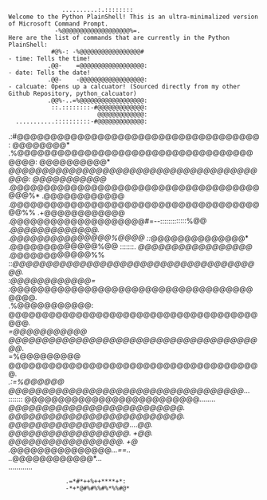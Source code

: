                    ..........:.::::::::                                     Welcome to the Python PlainShell! This is an ultra-minimalized version of Microsoft Command Prompt.                     
                 -%@@@@@@@@@@@@@@@@@@@%=.                                   Here are the list of commands that are currently in the Python PlainShell:
                #@%-: -%@@@@@@@@@@@@@@@@@#                                  - time: Tells the time!
               .@@-    =@@@@@@@@@@@@@@@@@@:                                 - date: Tells the date!    
               .@@-    -@@@@@@@@@@@@@@@@@@:                                 - calcuate: Opens up a calcuator! (Sourced directly from my other Github Repository, python_calcuator)
               .@@%-..=%@@@@@@@@@@@@@@@@@@:                     
                ::.::::::::-#@@@@@@@@@@@@@:                     
                             @@@@@@@@@@@@@:                     
      ...........::::::::::-#@@@@@@@@@@@@@:                     
   .:#@@@@@@@@@@@@@@@@@@@@@@@@@@@@@@@@@@@@:  @@@@@@@@*          
 .%@@@@@@@@@@@@@@@@@@@@@@@@@@@@@@@@@@@@@@@:  @@@@@@@@@@*        
 *@@@@@@@@@@@@@@@@@@@@@@@@@@@@@@@@@@@@@@@@:  @@@@@@@@@@@*       
.@@@@@@@@@@@@@@@@@@@@@@@@@@@@@@@@@@@@@@@@%* .@@@@@@@@@@@@       
.@@@@@@@@@@@@@@@@@@@@@@@@@@@@@@@@@@@@@@@%% .+@@@@@@@@@@@@       
.@@@@@@@@@@@@@@@@@@@@#=--:::::::::::::%@@ .*@@@@@@@@@@@@@.      
.@@@@@@@@@@@@@@@%@@@@                   ::*@@@@@@@@@@@@@@*      
.@@@@@@@@@@@@@%@@ :::::::.             *@@@@@@@@@@@@@@@@@*      
.@@@@@@@@@@@@%% ::*@@@@@@@@@@@@@@@@@@@@@@@@@@@@@@@@@@@@@@.      
:@@@@@@@@@@@@= :*@@@@@@@@@@@@@@@@@@@@@@@@@@@@@@@@@@@@@@@@.      
.%@@@@@@@@@@@:  @@@@@@@@@@@@@@@@@@@@@@@@@@@@@@@@@@@@@@@@*.      
 =@@@@@@@@@@@   @@@@@@@@@@@@@@@@@@@@@@@@@@@@@@@@@@@@@@@*.       
  =%@@@@@@@@@   @@@@@@@@@@@@@@@@@@@@@@@@@@@@@@@@@@@@@@*.        
   .:=%@@@@@@   @@@@@@@@@@@@@@@@@@@@@@@@@@@@@@@@@@@*...         
      :::::::   @@@@@@@@@@@@@@@@@@@@@@@@@@*........             
                @@@@@@@@@@@@@@@@@@@@@@@@@@.                     
                @@@@@@@@@@@@@@@@@@@@@@@@@@.                     
                @@@@@@@@@@@@@@@@@@*....*@@.                     
                @@@@@@@@@@@@@@@@@@.    +@@.                     
                *@@@@@@@@@@@@@@@@@.    +@*                      
                 .*@@@@@@@@@@@@@@@*...==..                      
                    ..*@@@@@@@@@@@@*...                         
                       ............                             
                                                                
                                                                
                                                                
                    .=*#*++%++****+*:                           
                    -*+*@#%#%%#%*%%#@*  
